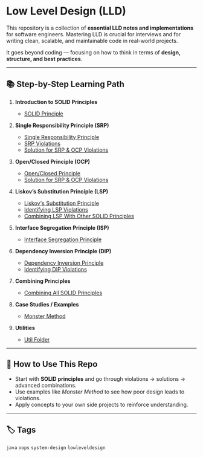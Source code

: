 # Low Level Design (LLD)

This repository is a collection of **essential LLD notes and implementations** for software engineers. Mastering LLD is crucial for interviews and for writing clean, scalable, and maintainable code in real-world projects.

It goes beyond coding — focusing on how to think in terms of **design, structure, and best practices**.

---

## 📚 Step-by-Step Learning Path

1. **Introduction to SOLID Principles**

   * [SOLID Principle](./SOLID%20Principle.md)

2. **Single Responsibility Principle (SRP)**

   * [Single Responsibility Principle](./SingleResponsibilityPrinciple.md)
   * [SRP Violations](./SRPViolations.md)
   * [Solution for SRP & OCP Violations](./SolutionForSRP%26OCPViolations.md)

3. **Open/Closed Principle (OCP)**

   * [Open/Closed Principle](./OpenClosePrinciple.md)
   * [Solution for SRP & OCP Violations](./SolutionForSRP%26OCPViolations.md)

4. **Liskov’s Substitution Principle (LSP)**

   * [Liskov's Substitution Principle](./Liskov%27s%20Substitution%20Principle.md)
   * [Identifying LSP Violations](./Identifying%20LSP%20Violations.md)
   * [Combining LSP With Other SOLID Principles](./Combining%20LSP%20With%20Other%20SOLID%20Principles.md)

5. **Interface Segregation Principle (ISP)**

   * [Interface Segregation Principle](./Interface%20Segregation%20Principle.md)

6. **Dependency Inversion Principle (DIP)**

   * [Dependency Inversion Principle](./Dependency%20Inversion%20Principle.md)
   * [Identifying DIP Violations](./Identifying%20DIP%20Violations.md)

7. **Combining Principles**

   * [Combining All SOLID Principles](./Combining%20All%20SOLID%20Principles.md)

8. **Case Studies / Examples**

   * [Monster Method](./MonsterMethod.md)

9. **Utilities**

   * [Util Folder](./Util%20Folder.md)

---

## 🚀 How to Use This Repo

* Start with **SOLID principles** and go through violations → solutions → advanced combinations.
* Use examples like *Monster Method* to see how poor design leads to violations.
* Apply concepts to your own side projects to reinforce understanding.

---

## 🏷️ Tags

`java` `oops` `system-design` `lowleveldesign`
